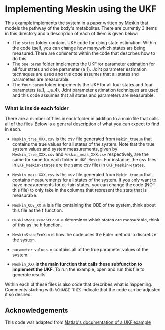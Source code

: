 # Implementing Meskin using the UKF

This example implements the system in a paper written by [Meskin](https://drive.google.com/file/d/1PYTPskAWuQ-HrS7cBfBXQ_-OeJp-do8H/view?usp=sharing) 
that models the pathway of the body's metabolites. There are currently 3 items in this directory and a description of each of them is given below:
* The `states` folder contains UKF code for doing state estimation. Within the code itself, 
you can change how many/which states are being measured. There are comments within the code
that describes how to do this.
* The `one param` folder implements the UKF for parameter estimation for all four states and one parameter (a_1). 
Joint parameter estimation techniques are used and this code assumes that all states and parameters are measurable.
* The `four param` folder implements the UKF for all four states and four parameters (a_1,...,a_4). 
Joint parameter estimation techniques are used and this code assumes that all states and parameters are measurable.


### What is inside each folder

There are a number of files in each folder in addition to a main file that calls all of the files. 
Below is a general description of what you can expect to find in each.   

* `Meskin_true_XXX.csv` is the csv file generated from `Mekin_true.m` that contains the true values for all states of the system. Note that the true system values and system measurements, given by `Meskin_true_XXX.csv` and `Meskin_meas_XXX.csv` respectively, are the same for same for each folder in `UKF_Meskin`. For instance, the csv files in `EKF_Meskin>states` are the same csv files in `UKF_Meskin>states`.

* `Meskin_meas_XXX.csv` is the csv file generated from `Mekin_true.m` that contains measurements for all states of the system. 
If you only want to have measurements for certain states, you can change the code (NOT this file) to only take in the columns that represent the state that is measurable.    

* `Meskin_ODE_XX.m` is a file containing the ODE of the system, think about this file as the f function.  

* `MeskinMeasurementFcnX.m` determines which states are measurable, think of this as the h function. 

* `MeskinStateFcnX.m` is how the code uses the Euler method to discretize the system. 

* `parameter_values.m` contains all of the true parameter values of the system.    

* `Meskin_XXX` **is the main function that calls these subfunction to implement the UKF**. To run the example, open and run this file to generate results

Within each of these files is also code that describes what is happening. Comments starting with `%CHANGE THIS` indicate that 
the code can be adjusted if so desired.

## Acknowledgements

This code was adapted from [Matlab's documentation of a UKF example](https://www.mathworks.com/help/control/examples/nonlinear-state-estimation-using-unscented-kalman-filter.html)

